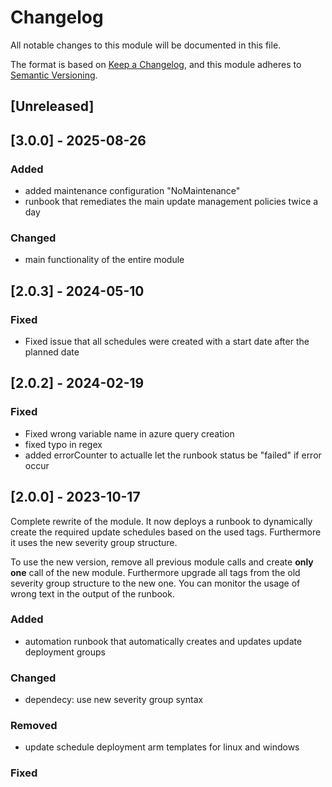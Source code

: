 # Changelog
All notable changes to this module will be documented in this file.
 
The format is based on [Keep a Changelog](https://keepachangelog.com/en/1.1.0/),
and this module adheres to [Semantic Versioning](https://semver.org/spec/v2.0.0.html).
 
## [Unreleased]

## [3.0.0] - 2025-08-26

### Added
- added maintenance configuration "NoMaintenance" 
- runbook that remediates the main update management policies twice a day

### Changed 
- main functionality of the entire module 

## [2.0.3] - 2024-05-10

### Fixed

- Fixed issue that all schedules were created with a start date after the planned date

## [2.0.2] - 2024-02-19

### Fixed

- Fixed wrong variable name in azure query creation
- fixed typo in regex
- added errorCounter to actualle let the runbook status be "failed" if error occur

## [2.0.0] - 2023-10-17

Complete rewrite of the module. It now deploys a runbook to dynamically create the required update schedules based on the used tags. Furthermore it uses the new severity group structure. 

To use the new version, remove all previous module calls and create **only one** call of the new module. Furthermore upgrade all tags from the old severity group structure to the new one. You can monitor the usage of wrong text in the output of the runbook.
 
### Added
 
- automation runbook that automatically creates and updates update deployment groups
 
### Changed

- dependecy: use new severity group syntax
 
### Removed

- update schedule deployment arm templates for linux and windows

### Fixed